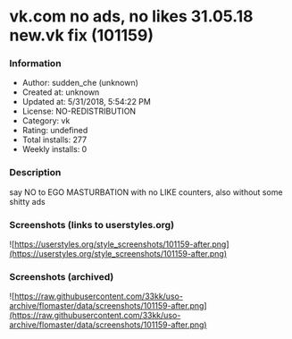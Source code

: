 # vk.com no ads, no likes 31.05.18 new.vk fix (101159)

### Information
- Author: sudden_che (unknown)
- Created at: unknown
- Updated at: 5/31/2018, 5:54:22 PM
- License: NO-REDISTRIBUTION
- Category: vk
- Rating: undefined
- Total installs: 277
- Weekly installs: 0


### Description
say NO to EGO MASTURBATION with no LIKE counters, also without some shitty ads


### Screenshots (links to userstyles.org)
![https://userstyles.org/style_screenshots/101159-after.png](https://userstyles.org/style_screenshots/101159-after.png)


### Screenshots (archived)
![https://raw.githubusercontent.com/33kk/uso-archive/flomaster/data/screenshots/101159-after.png](https://raw.githubusercontent.com/33kk/uso-archive/flomaster/data/screenshots/101159-after.png)
